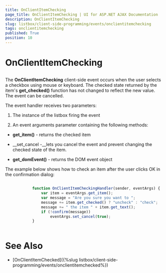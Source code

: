 ```yaml
---
title: OnClientItemChecking
page_title: OnClientItemChecking | UI for ASP.NET AJAX Documentation
description: OnClientItemChecking
slug: listbox/client-side-programming/events/onclientitemchecking
tags: onclientitemchecking
published: True
position: 10
---
```


# OnClientItemChecking



## 

The __OnClientItemChecking__ client-side event occurs when the user selects a checkbox using mouse or keyboard. The checked state returned by the item's __get_checked()__ function has not changed to reflect the new value. The event can be cancelled.



The event handler receives two parameters:

1. The instance of the listbox firing the event

2. An event arguments parameter containing the following methods:

* __get_item()__ - returns the checked item

* __set_cancel -__lets you cancel the event and prevent changing the checked state of the item.

* __get_domEvent()__ - returns the DOM event object





The example below shows how to check an item after the user clicks OK in the confirmation dialog:

````JavaScript
	
	        function OnClientItemCheckingHandler(sender, eventArgs) {
	            var item = eventArgs.get_item();
	            var message = "Are you sure you want to ";
	            message += item.get_checked() ? "uncheck" : "check";
	            message += " the item " + item.get_text();
	            if (!confirm(message))
	                eventArgs.set_cancel(true);
	        } 
				
````







# See Also

 * [OnClientItemChecked]({%slug listbox/client-side-programming/events/onclientitemchecked%})
